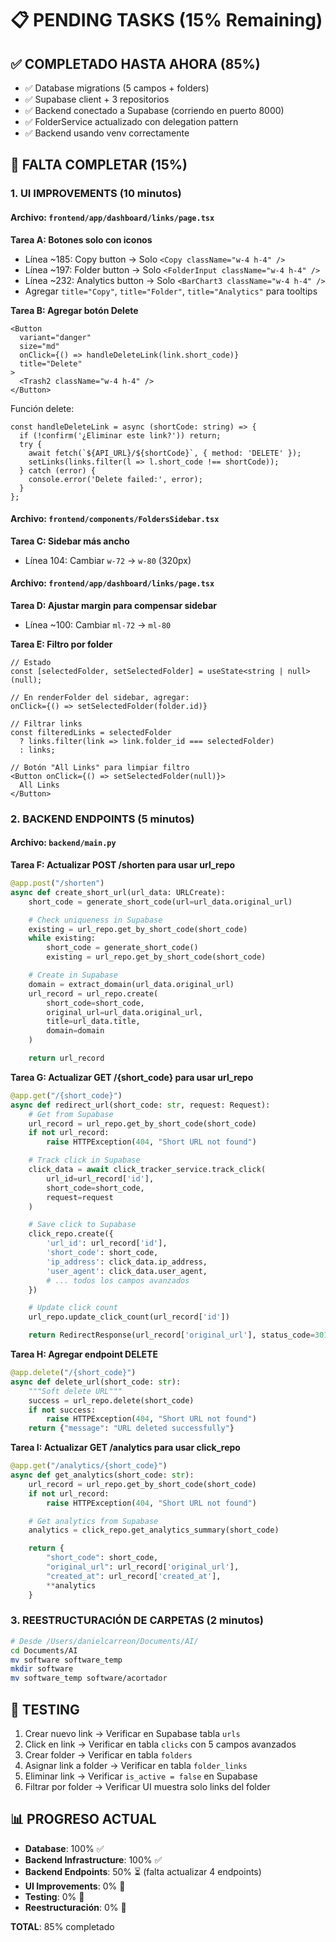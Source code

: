 # 📋 PENDING TASKS (15% Remaining)

## ✅ COMPLETADO HASTA AHORA (85%)
- ✅ Database migrations (5 campos + folders)
- ✅ Supabase client + 3 repositorios
- ✅ Backend conectado a Supabase (corriendo en puerto 8000)
- ✅ FolderService actualizado con delegation pattern
- ✅ Backend usando venv correctamente

## 🔲 FALTA COMPLETAR (15%)

### 1. UI IMPROVEMENTS (10 minutos)

#### Archivo: `frontend/app/dashboard/links/page.tsx`

**Tarea A: Botones solo con iconos**
- Línea ~185: Copy button → Solo `<Copy className="w-4 h-4" />`
- Línea ~197: Folder button → Solo `<FolderInput className="w-4 h-4" />`
- Línea ~232: Analytics button → Solo `<BarChart3 className="w-4 h-4" />`
- Agregar `title="Copy"`, `title="Folder"`, `title="Analytics"` para tooltips

**Tarea B: Agregar botón Delete**
```tsx
<Button
  variant="danger"
  size="md"
  onClick={() => handleDeleteLink(link.short_code)}
  title="Delete"
>
  <Trash2 className="w-4 h-4" />
</Button>
```

Función delete:
```tsx
const handleDeleteLink = async (shortCode: string) => {
  if (!confirm('¿Eliminar este link?')) return;
  try {
    await fetch(`${API_URL}/${shortCode}`, { method: 'DELETE' });
    setLinks(links.filter(l => l.short_code !== shortCode));
  } catch (error) {
    console.error('Delete failed:', error);
  }
};
```

#### Archivo: `frontend/components/FoldersSidebar.tsx`

**Tarea C: Sidebar más ancho**
- Línea 104: Cambiar `w-72` → `w-80` (320px)

#### Archivo: `frontend/app/dashboard/links/page.tsx`

**Tarea D: Ajustar margin para compensar sidebar**
- Línea ~100: Cambiar `ml-72` → `ml-80`

**Tarea E: Filtro por folder**
```tsx
// Estado
const [selectedFolder, setSelectedFolder] = useState<string | null>(null);

// En renderFolder del sidebar, agregar:
onClick={() => setSelectedFolder(folder.id)}

// Filtrar links
const filteredLinks = selectedFolder
  ? links.filter(link => link.folder_id === selectedFolder)
  : links;

// Botón "All Links" para limpiar filtro
<Button onClick={() => setSelectedFolder(null)}>
  All Links
</Button>
```

### 2. BACKEND ENDPOINTS (5 minutos)

#### Archivo: `backend/main.py`

**Tarea F: Actualizar POST /shorten para usar url_repo**
```python
@app.post("/shorten")
async def create_short_url(url_data: URLCreate):
    short_code = generate_short_code(url=url_data.original_url)

    # Check uniqueness in Supabase
    existing = url_repo.get_by_short_code(short_code)
    while existing:
        short_code = generate_short_code()
        existing = url_repo.get_by_short_code(short_code)

    # Create in Supabase
    domain = extract_domain(url_data.original_url)
    url_record = url_repo.create(
        short_code=short_code,
        original_url=url_data.original_url,
        title=url_data.title,
        domain=domain
    )

    return url_record
```

**Tarea G: Actualizar GET /{short_code} para usar url_repo**
```python
@app.get("/{short_code}")
async def redirect_url(short_code: str, request: Request):
    # Get from Supabase
    url_record = url_repo.get_by_short_code(short_code)
    if not url_record:
        raise HTTPException(404, "Short URL not found")

    # Track click in Supabase
    click_data = await click_tracker_service.track_click(
        url_id=url_record['id'],
        short_code=short_code,
        request=request
    )

    # Save click to Supabase
    click_repo.create({
        'url_id': url_record['id'],
        'short_code': short_code,
        'ip_address': click_data.ip_address,
        'user_agent': click_data.user_agent,
        # ... todos los campos avanzados
    })

    # Update click count
    url_repo.update_click_count(url_record['id'])

    return RedirectResponse(url_record['original_url'], status_code=301)
```

**Tarea H: Agregar endpoint DELETE**
```python
@app.delete("/{short_code}")
async def delete_url(short_code: str):
    """Soft delete URL"""
    success = url_repo.delete(short_code)
    if not success:
        raise HTTPException(404, "Short URL not found")
    return {"message": "URL deleted successfully"}
```

**Tarea I: Actualizar GET /analytics para usar click_repo**
```python
@app.get("/analytics/{short_code}")
async def get_analytics(short_code: str):
    url_record = url_repo.get_by_short_code(short_code)
    if not url_record:
        raise HTTPException(404, "Short URL not found")

    # Get analytics from Supabase
    analytics = click_repo.get_analytics_summary(short_code)

    return {
        "short_code": short_code,
        "original_url": url_record['original_url'],
        "created_at": url_record['created_at'],
        **analytics
    }
```

### 3. REESTRUCTURACIÓN DE CARPETAS (2 minutos)

```bash
# Desde /Users/danielcarreon/Documents/AI/
cd Documents/AI
mv software software_temp
mkdir software
mv software_temp software/acortador
```

## 🧪 TESTING

1. Crear nuevo link → Verificar en Supabase tabla `urls`
2. Click en link → Verificar en tabla `clicks` con 5 campos avanzados
3. Crear folder → Verificar en tabla `folders`
4. Asignar link a folder → Verificar en tabla `folder_links`
5. Eliminar link → Verificar `is_active = false` en Supabase
6. Filtrar por folder → Verificar UI muestra solo links del folder

## 📊 PROGRESO ACTUAL

- **Database**: 100% ✅
- **Backend Infrastructure**: 100% ✅
- **Backend Endpoints**: 50% ⏳ (falta actualizar 4 endpoints)
- **UI Improvements**: 0% 🔲
- **Testing**: 0% 🔲
- **Reestructuración**: 0% 🔲

**TOTAL**: 85% completado